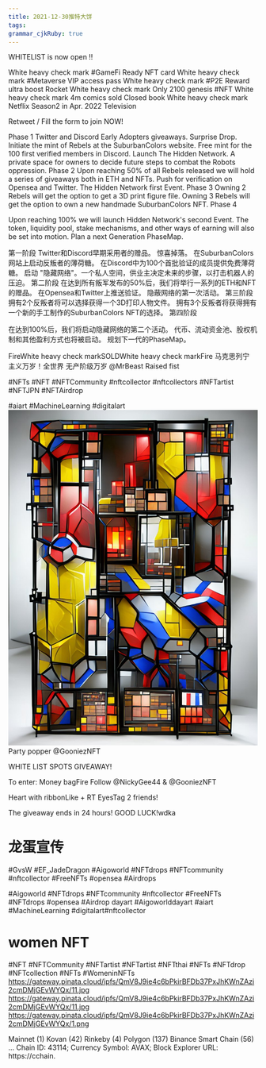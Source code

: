 ```yaml
---
title: 2021-12-30推特大饼
tags: 
grammar_cjkRuby: true
---
```

WHITELIST is now open !! 

White heavy check mark #GameFi Ready NFT card
White heavy check mark #Metaverse VIP access pass
White heavy check mark #P2E Reward ultra boost Rocket
White heavy check mark Only 2100 genesis #NFT 
White heavy check mark 4m comics sold Closed book
White heavy check mark Netflix Season2 in Apr. 2022 Television 

Retweet / Fill the form to join NOW! 

Phase 1
Twitter and Discord Early Adopters giveaways.
Surprise Drop.
Initiate the mint of Rebels at the SuburbanColors website.
Free mint for the 100 first verified members in Discord.
Launch The Hidden Network. A private space for owners to decide future steps to combat the Robots oppression.
Phase 2
Upon reaching 50% of all Rebels released we will hold a series of giveaways both in ETH and NFTs.
Push for verification on Opensea and Twitter.
The Hidden Network first Event.
Phase 3
Owning 2 Rebels will get the option to get a 3D print figure file.
Owning 3 Rebels will get the option to own a new handmade SuburbanColors NFT.
Phase 4

Upon reaching 100% we will launch Hidden Network's second Event.
The token, liquidity pool, stake mechanisms, and other ways of earning will also be set into motion.
Plan a next Generation PhaseMap.

第一阶段
Twitter和Discord早期采用者的赠品。
惊喜掉落。
在SuburbanColors网站上启动反叛者的薄荷糖。
在Discord中为100个首批验证的成员提供免费薄荷糖。
启动 "隐藏网络"。一个私人空间，供业主决定未来的步骤，以打击机器人的压迫。
第二阶段
在达到所有叛军发布的50%后，我们将举行一系列的ETH和NFT的赠品。
在Opensea和Twitter上推送验证。
隐蔽网络的第一次活动。
第三阶段
拥有2个反叛者将可以选择获得一个3D打印人物文件。
拥有3个反叛者将获得拥有一个新的手工制作的SuburbanColors NFT的选择。
第四阶段

在达到100%后，我们将启动隐藏网络的第二个活动。
代币、流动资金池、股权机制和其他盈利方式也将被启动。
规划下一代的PhaseMap。

FireWhite heavy check markSOLDWhite heavy check markFire
马克思列宁 主义万岁！全世界 无产阶级万岁
@MrBeast
 Raised fist

#NFTs #NFT #NFTCommunity #nftcollector #nftcollectors #NFTartist #NFTJPN #NFTAirdrop

#aiart #MachineLearning #digitalart
![enter description here](./images/1642675595632.png)
Party popper
@GooniezNFT

 WHITE LIST SPOTS GIVEAWAY!

To enter:
Money bagFire Follow
@NickyGee44
 & 
@GooniezNFT

 Heart with ribbonLike + RT
EyesTag 2 friends!

The giveaway ends in 24 hours! GOOD LUCK!wdka

# 龙蛋宣传
#GvsW #EF_JadeDragon #Aigoworld #NFTdrops #NFTcommunity  #nftcollector #FreeNFTs #opensea #Airdrops

 #Aigoworld #NFTdrops #NFTcommunity  #nftcollector #FreeNFTs #NFTdrops #opensea #Airdrop 
 dayart
  #Aigoworlddayart #aiart #MachineLearning #digitalart#nftcollector 
# women NFT
  #NFT #NFTCommunity #NFTartist #NFTartist #NFTthai #NFTs #NFTdrop #NFTcollection #NFTs #WomeninNFTs
  https://gateway.pinata.cloud/ipfs/QmV8J9ie4c6bPkirBFDb37PxJhKWnZAzi2cmDMjGEvWYQx/11.jpg
  https://gateway.pinata.cloud/ipfs/QmV8J9ie4c6bPkirBFDb37PxJhKWnZAzi2cmDMjGEvWYQx/11.jpg
  https://gateway.pinata.cloud/ipfs/QmV8J9ie4c6bPkirBFDb37PxJhKWnZAzi2cmDMjGEvWYQx/1.png
  
  
  Mainnet (1) Kovan (42) Rinkeby (4) Polygon (137) Binance Smart Chain (56) ... Chain ID: 43114; Currency Symbol: AVAX; Block Explorer URL: https://cchain.